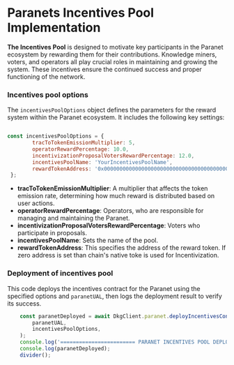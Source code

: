 # Paranets Incentives Pool Implementation

**The Incentives Pool** is designed to motivate key participants in the Paranet ecosystem by rewarding them for their contributions. Knowledge miners, voters, and operators all play crucial roles in maintaining and growing the system. These incentives ensure the continued success and proper functioning of the network.

### Incentives pool options&#x20;

The `incentivesPoolOptions` object defines the parameters for the reward system within the Paranet ecosystem. It includes the following key settings:

```javascript

const incentivesPoolOptions = {
        tracToTokenEmissionMultiplier: 5,
        operatorRewardPercentage: 10.0,
        incentivizationProposalVotersRewardPercentage: 12.0,
        incentivesPoolName: 'YourIncentivesPoolName',
        rewardTokenAddress: '0x0000000000000000000000000000000000000000',
 };
```

* **tracToTokenEmissionMultiplier**: A multiplier that affects the token emission rate, determining how much reward is distributed based on user actions.
* **operatorRewardPercentage**: Operators, who are responsible for managing and maintaining the Paranet.
* **incentivizationProposalVotersRewardPercentage**: Voters who participate in proposals.
* **incentivesPoolName**: Sets the name of the pool.
* **rewardTokenAddress**: This specifies the address of the reward token. If zero address is set than chain's native toke is used for Incentivization.

### Deployment of incentives pool&#x20;

This code deploys the incentives contract for the Paranet using the specified options and `paranetUAL`, then logs the deployment result to verify its success.

```javascript
    const paranetDeployed = await DkgClient.paranet.deployIncentivesContract(
        paranetUAL,
        incentivesPoolOptions,
    );
    console.log('======================== PARANET INCENTIVES POOL DEPLOYED');
    console.log(paranetDeployed);
    divider();
```
